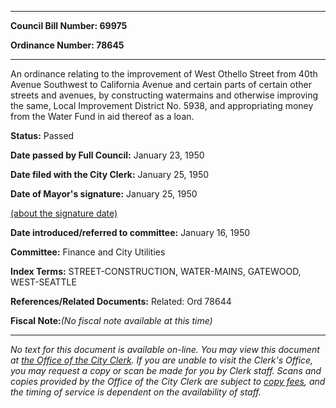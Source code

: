 

********

**Council Bill Number: 69975**
   
**Ordinance Number: 78645**
********

 An ordinance relating to the improvement of West Othello Street from 40th Avenue Southwest to California Avenue and certain parts of certain other streets and avenues, by constructing watermains and otherwise improving the same, Local Improvement District No. 5938, and appropriating money from the Water Fund in aid thereof as a loan.

**Status:** Passed
   
**Date passed by Full Council:** January 23, 1950
   
**Date filed with the City Clerk:** January 25, 1950
   
**Date of Mayor's signature:** January 25, 1950
   
[(about the signature date)](/~public/approvaldate.htm)
   
   
   
**Date introduced/referred to committee:** January 16, 1950
   
**Committee:** Finance and City Utilities
   
   
**Index Terms:** STREET-CONSTRUCTION, WATER-MAINS, GATEWOOD, WEST-SEATTLE

**References/Related Documents:** Related: Ord 78644

**Fiscal Note:**_(No fiscal note available at this time)_
********

_No text for this document is available on-line. You may view this document at [the Office of the City Clerk](http://www.seattle.gov/leg/clerk/contactUs.htm). If you are unable to visit the Clerk's Office, you may request a copy or scan be made for you by Clerk staff. Scans and copies provided by the Office of the City Clerk are subject to [copy fees](http://clerk.seattle.gov/~public/clerkfees.htm), and the timing of service is dependent on the availability of staff._

